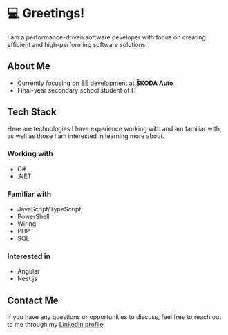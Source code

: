 # 💻 Greetings!
I am a performance-driven software developer with focus on creating efficient and high-performing software solutions.

## About Me
- Currently focusing on BE development at **[ŠKODA Auto](https://en.wikipedia.org/wiki/%C5%A0koda_Auto)**
- Final-year secondary school student of IT

## Tech Stack
Here are technologies I have experience working with and am familiar with, as well as those I am interested in learning more about.

### Working with
- C#
- .NET

### Familiar with
- JavaScript/TypeScript
- PowerShell
- Wiring
- PHP
- SQL

### Interested in
- Angular
- Nest.js

## Contact Me
If you have any questions or opportunities to discuss, feel free to reach out to me through my [LinkedIn profile](https://www.linkedin.com/in/ondrejsvorc/).
